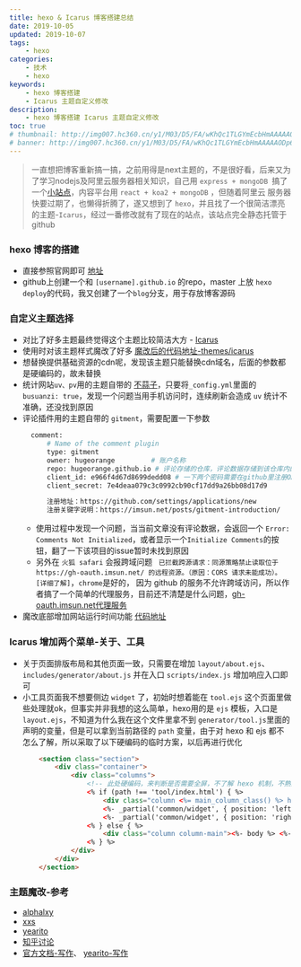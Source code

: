 ```yaml
---
title: hexo & Icarus 博客搭建总结
date: 2019-10-05
updated: 2019-10-07
tags:
    - hexo
categories:
    - 技术
    - hexo 
keywords: 
    - hexo 博客搭建 
    - Icarus 主题自定义修改
description: 
    - hexo 博客搭建 Icarus 主题自定义修改
toc: true
# thumbnail: http://img007.hc360.cn/y1/M03/D5/FA/wKhQc1TLGYmEcbHmAAAAAODp6Jg943.jpg
# banner: http://img007.hc360.cn/y1/M03/D5/FA/wKhQc1TLGYmEcbHmAAAAAODp6Jg943.jpg
---
```


> 一直想把博客重新搞一搞，之前用得是next主题的，不是很好看，后来又为了学习nodejs及阿里云服务器相关知识，自己用 `express + mongoDB `搞了一个[小站点](https://code-sky.cn)，内容平台用 `react + koa2 + mongoDB` ，但随着阿里云 服务器快要过期了，也懒得折腾了，遂又想到了 `hexo`，并且找了一个很简洁漂亮的主题-`Icarus`，经过一番修改就有了现在的站点，该站点完全静态托管于 github

<!-- more -->
### hexo 博客的搭建
- 直接参照官网即可 [地址](https://hexo.io/zh-cn/docs/)
- github上创建一个和 `[username].github.io` 的repo，master 上放 `hexo deploy`的代码，我又创建了一个`blog`分支，用于存放博客源码

### 自定义主题选择 
- 对比了好多主题最终觉得这个主题比较简洁大方 - [Icarus](https://github.com/ppoffice/hexo-theme-icarus)
- 使用时对该主题样式魔改了好多 [魔改后的代码地址-themes/icarus](https://github.com/hugeorange/hugeorange.github.io/tree/blog)
- 想替换提供基础资源的cdn呢，发现该主题只能替换cdn域名，后面的参数都是硬编码的，故未替换
- 统计网站`uv、pv`用的主题自带的 [不蒜子](http://ibruce.info/2015/04/04/busuanzi/)，只要将`_config.yml`里面的`busuanzi: true`，发现一个问题当用手机访问时，连续刷新会造成 `uv` 统计不准确，还没找到原因
- 评论插件用的主题自带的 `gitment`，需要配置一下参数
  ``` bash gitment 配置
    comment:
        # Name of the comment plugin
        type: gitment
        owner: hugeorange         # 账户名称
        repo: hugeorange.github.io # 评论存储的仓库，评论数据存储到该仓库内的issue里
        client_id: e966f4d67d8699dedd08 # 一下两个密码需要在github里注册OAuth Application
        client_secret: 7e4deaa079c3c0992cb90cf17dd9a26bb08d17d9 

        注册地址：https://github.com/settings/applications/new
        注册关键字说明：https://imsun.net/posts/gitment-introduction/
  ```
  * 使用过程中发现一个问题，当当前文章没有评论数据，会返回一个 `Error: Comments Not Initialized`，或者显示一个`Initialize Comments`的按钮，翻了一下该项目的issue暂时未找到原因
  * 另外在 `火狐 safari` 会报跨域问题 ` 已拦截跨源请求：同源策略禁止读取位于 https://gh-oauth.imsun.net/ 的远程资源。（原因：CORS 请求未能成功）。[详细了解]`，`chrome`是好的， 因为 github 的服务不允许跨域访问，所以作者搞了一个简单的代理服务，目前还不清楚是什么问题，[gh-oauth.imsun.net代理服务](https://github.com/imsun/gitment#why-does-gitment-send-a-request-to-gh-oauthimsunnet)
- 魔改底部增加网站运行时间功能 [代码地址](https://github.com/hugeorange/hugeorange.github.io/blob/blog/themes/icarus/layout/common/footer.ejs)

### Icarus 增加两个菜单-关于、工具
- 关于页面排版布局和其他页面一致，只需要在增加 `layout/about.ejs`、 `includes/generator/about.js` 并在入口 `scripts/index.js` 增加响应入口即可
- 小工具页面我不想要侧边 `widget` 了，初始时想着能在 `tool.ejs` 这个页面里做些处理就ok，但事实并非我想的这么简单，hexo用的是 `ejs` 模板，入口是 `layout.ejs`，不知道为什么我在这个文件里拿不到 `generator/tool.js`里面的声明的变量，但是可以拿到当前路径的 `path` 变量，由于对 hexo 和 ejs 都不怎么了解，所以采取了以下硬编码的临时方案，以后再进行优化
    ```html layout/layout.ejs
        <section class="section">
            <div class="container">
                <div class="columns">
                    <!-- 此处硬编码，来判断是否需要全屏，不了解 hexo 机制，不熟悉ejs模板，后期有机会优化吧 -->
                    <% if (path !== 'tool/index.html') { %>
                        <div class="column <%= main_column_class() %> has-order-2 column-main"><%- body %></div>
                        <%- _partial('common/widget', { position: 'left' }) %>
                        <%- _partial('common/widget', { position: 'right' }) %>
                    <% } else { %>
                        <div class="column column-main"><%- body %> <%- path %></div>
                    <% } %>
                </div>
            </div>
        </section>
    ```

### 主题魔改-参考
- [alphalxy](https://www.alphalxy.com/2019/03/customize-icarus/#more)
- [xxs](https://verbf.github.io/post/deeplearning-ai-4-week-4/)
- [yearito](http://yearito.cn/about/)
- [知乎讨论](https://www.zhihu.com/question/24422335/answer/667475744)
- [官方文档-写作](https://hexo.io/zh-cn/docs/writing)、 [yearito-写作](http://yearito.cn/posts/hexo-writing-skills.html)